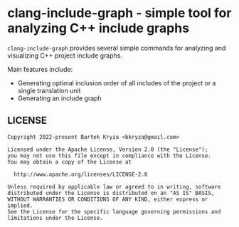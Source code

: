 # clang-include-graph - simple tool for analyzing C++ include graphs

`clang-include-graph` provides several simple commands for analyzing and visualizing C++ project include graphs.

Main features include:
* Generating optimal inclusion order of all includes of the project or a single translation unit
* Generating an include graph


## LICENSE

    Copyright 2022-present Bartek Kryza <bkryza@gmail.com>

    Licensed under the Apache License, Version 2.0 (the "License");
    you may not use this file except in compliance with the License.
    You may obtain a copy of the License at

      http://www.apache.org/licenses/LICENSE-2.0

    Unless required by applicable law or agreed to in writing, software
    distributed under the License is distributed on an "AS IS" BASIS,
    WITHOUT WARRANTIES OR CONDITIONS OF ANY KIND, either express or implied.
    See the License for the specific language governing permissions and
    limitations under the License.